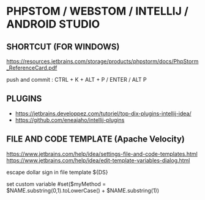 # PHPSTOM / WEBSTOM / INTELLIJ / ANDROID STUDIO

## SHORTCUT (FOR WINDOWS)
https://resources.jetbrains.com/storage/products/phpstorm/docs/PhpStorm_ReferenceCard.pdf

push and commit  : CTRL + K + ALT + P / ENTER /  ALT P

## PLUGINS
- https://jetbrains.developpez.com/tutoriel/top-dix-plugins-intellij-idea/
- https://github.com/eneajaho/intellij-plugins

## FILE AND CODE TEMPLATE (Apache Velocity)
https://www.jetbrains.com/help/idea/settings-file-and-code-templates.html
https://www.jetbrains.com/help/idea/edit-template-variables-dialog.html

escape dollar sign in file template
${DS}

set custom variable
#set($myMethod = $NAME.substring(0,1).toLowerCase() + $NAME.substring(1))